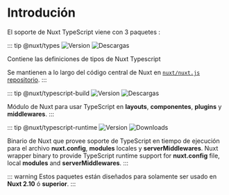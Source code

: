 # Introdución

El soporte de Nuxt TypeScript viene con 3 paquetes :

::: tip @nuxt/types 
![Version](https://img.shields.io/npm/v/@nuxt/types?color=%23007ACC&style=flat-square)
![Descargas](https://img.shields.io/npm/dm/@nuxt/types?style=flat-square)

Contiene las definiciones de tipos de Nuxt Typescript

Se mantienen a lo largo del código central de Nuxt en [`nuxt/nuxt.js` repositorio](https://github.com/nuxt/nuxt.js/tree/dev/packages/types).
:::

::: tip @nuxt/typescript-build
![Version](https://img.shields.io/npm/v/@nuxt/typescript-build?color=%23007ACC&style=flat-square)
![Descargas](https://img.shields.io/npm/dm/@nuxt/typescript-build?style=flat-square)

Módulo de Nuxt para usar TypeScript en **layouts**, **componentes**, **plugins** y **middlewares**.
:::

::: tip @nuxt/typescript-runtime
![Version](https://img.shields.io/npm/v/@nuxt/typescript-runtime?color=%23007ACC&style=flat-square)
![Downloads](https://img.shields.io/npm/dm/@nuxt/typescript-runtime?style=flat-square)

Binario de Nuxt que provee soporte de TypeScript en tiempo de ejecución para el archivo **nuxt.config**, **modules** locales y **serverMiddlewares**.
Nuxt wrapper binary to provide TypeScript runtime support for **nuxt.config** file, local **modules** and **serverMiddlewares**.
:::

::: warning
Estos paquetes están diseñados para solamente ser usado en **Nuxt 2.10** ó **superior**.
:::
